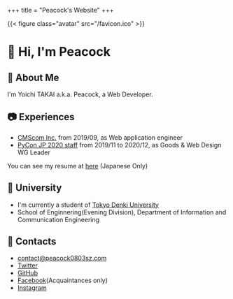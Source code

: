 +++
title = "Peacock's Website"
+++

{{< figure class="avatar" src="/favicon.ico" >}}

# :clap: Hi, I'm Peacock

## :memo: About Me

I'm Yoichi TAKAI a.k.a. Peacock, a Web Developer.

## :camera: Experiences

- [CMScom Inc.](https://www.cmscom.jp) from 2019/09, as Web application engineer
- [PyCon JP 2020 staff](https://pycon.jp/2020/staff/) from 2019/11 to 2020/12, as Goods & Web Design WG Leader

You can see my resume at [here](resume.md) (Japanese Only)

## :school: University

- I'm currently a student of [Tokyo Denki University](https://www.dendai.ac.jp)
- School of Enginnering(Evening Division), Department of Information and Communication Engineering

## :email: Contacts

- [contact@peacock0803sz.com](mailto:contact@peacock0803sz.com)
- [Twitter](https://twitter.com/peacock0803sz)
- [GitHub](https://github.com/peacock0803sz)
- [Facebook](https://www.facebook.com/peacock0803sz)(Acquaintances only)
- [Instagram](https://www.instagram.com/peacock0803sz/)
